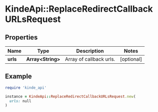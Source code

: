 # KindeApi::ReplaceRedirectCallbackURLsRequest

## Properties

| Name | Type | Description | Notes |
| ---- | ---- | ----------- | ----- |
| **urls** | **Array&lt;String&gt;** | Array of callback urls. | [optional] |

## Example

```ruby
require 'kinde_api'

instance = KindeApi::ReplaceRedirectCallbackURLsRequest.new(
  urls: null
)
```

